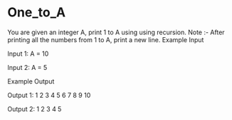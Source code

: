 # One_to_A

You are given an integer A, print 1 to A using using recursion.
Note :- After printing all the numbers from 1 to A, print a new line.
Example Input

Input 1:
A = 10

Input 2:
A = 5

Example Output

Output 1:
1 2 3 4 5 6 7 8 9 10

Output 2:
1 2 3 4 5
